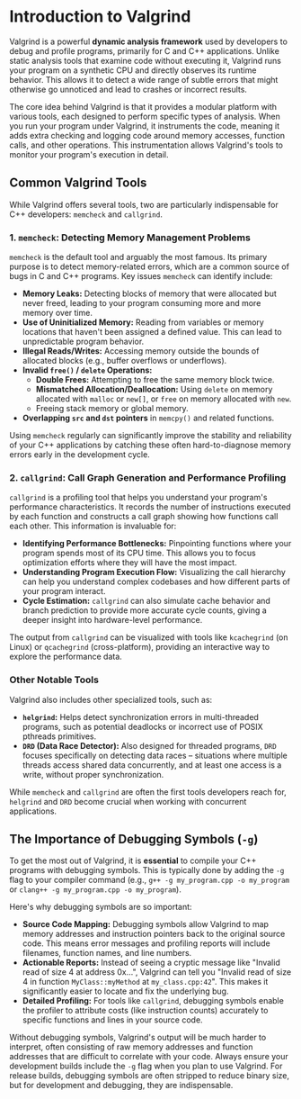 # Introduction to Valgrind

Valgrind is a powerful **dynamic analysis framework** used by developers to debug and profile programs, primarily for C and C++ applications. Unlike static analysis tools that examine code without executing it, Valgrind runs your program on a synthetic CPU and directly observes its runtime behavior. This allows it to detect a wide range of subtle errors that might otherwise go unnoticed and lead to crashes or incorrect results.

The core idea behind Valgrind is that it provides a modular platform with various tools, each designed to perform specific types of analysis. When you run your program under Valgrind, it instruments the code, meaning it adds extra checking and logging code around memory accesses, function calls, and other operations. This instrumentation allows Valgrind's tools to monitor your program's execution in detail.

## Common Valgrind Tools

While Valgrind offers several tools, two are particularly indispensable for C++ developers: `memcheck` and `callgrind`.

### 1. `memcheck`: Detecting Memory Management Problems

`memcheck` is the default tool and arguably the most famous. Its primary purpose is to detect memory-related errors, which are a common source of bugs in C and C++ programs. Key issues `memcheck` can identify include:

*   **Memory Leaks:** Detecting blocks of memory that were allocated but never freed, leading to your program consuming more and more memory over time.
*   **Use of Uninitialized Memory:** Reading from variables or memory locations that haven't been assigned a defined value. This can lead to unpredictable program behavior.
*   **Illegal Reads/Writes:** Accessing memory outside the bounds of allocated blocks (e.g., buffer overflows or underflows).
*   **Invalid `free()` / `delete` Operations:**
    *   **Double Frees:** Attempting to free the same memory block twice.
    *   **Mismatched Allocation/Deallocation:** Using `delete` on memory allocated with `malloc` or `new[]`, or `free` on memory allocated with `new`.
    *   Freeing stack memory or global memory.
*   **Overlapping `src` and `dst` pointers** in `memcpy()` and related functions.

Using `memcheck` regularly can significantly improve the stability and reliability of your C++ applications by catching these often hard-to-diagnose memory errors early in the development cycle.

### 2. `callgrind`: Call Graph Generation and Performance Profiling

`callgrind` is a profiling tool that helps you understand your program's performance characteristics. It records the number of instructions executed by each function and constructs a call graph showing how functions call each other. This information is invaluable for:

*   **Identifying Performance Bottlenecks:** Pinpointing functions where your program spends most of its CPU time. This allows you to focus optimization efforts where they will have the most impact.
*   **Understanding Program Execution Flow:** Visualizing the call hierarchy can help you understand complex codebases and how different parts of your program interact.
*   **Cycle Estimation:** `callgrind` can also simulate cache behavior and branch prediction to provide more accurate cycle counts, giving a deeper insight into hardware-level performance.

The output from `callgrind` can be visualized with tools like `kcachegrind` (on Linux) or `qcachegrind` (cross-platform), providing an interactive way to explore the performance data.

### Other Notable Tools

Valgrind also includes other specialized tools, such as:

*   **`helgrind`:** Helps detect synchronization errors in multi-threaded programs, such as potential deadlocks or incorrect use of POSIX pthreads primitives.
*   **`DRD` (Data Race Detector):** Also designed for threaded programs, `DRD` focuses specifically on detecting data races – situations where multiple threads access shared data concurrently, and at least one access is a write, without proper synchronization.

While `memcheck` and `callgrind` are often the first tools developers reach for, `helgrind` and `DRD` become crucial when working with concurrent applications.

## The Importance of Debugging Symbols (`-g`)

To get the most out of Valgrind, it is **essential** to compile your C++ programs with debugging symbols. This is typically done by adding the `-g` flag to your compiler command (e.g., `g++ -g my_program.cpp -o my_program` or `clang++ -g my_program.cpp -o my_program`).

Here's why debugging symbols are so important:

*   **Source Code Mapping:** Debugging symbols allow Valgrind to map memory addresses and instruction pointers back to the original source code. This means error messages and profiling reports will include filenames, function names, and line numbers.
*   **Actionable Reports:** Instead of seeing a cryptic message like "Invalid read of size 4 at address 0x...", Valgrind can tell you "Invalid read of size 4 in function `MyClass::myMethod` at `my_class.cpp:42`". This makes it significantly easier to locate and fix the underlying bug.
*   **Detailed Profiling:** For tools like `callgrind`, debugging symbols enable the profiler to attribute costs (like instruction counts) accurately to specific functions and lines in your source code.

Without debugging symbols, Valgrind's output will be much harder to interpret, often consisting of raw memory addresses and function addresses that are difficult to correlate with your code. Always ensure your development builds include the `-g` flag when you plan to use Valgrind. For release builds, debugging symbols are often stripped to reduce binary size, but for development and debugging, they are indispensable.

